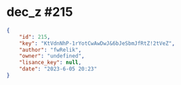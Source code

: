 
# dec_z #215
                
```JSON
{
    "id": 215,
    "key": "KtVdnNhP-1rYotCwAwDwJ&6bJeSbmJfRtZ!2tVeZ",
    "author": "fwRelik",
    "owner": "undefined",
    "lisance_key": null,
    "date": "2023-6-05 20:23"
}
```
    